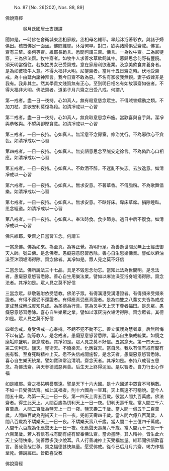 ﻿　　No. 87 [No. 26(202), Nos. 88, 89]

佛說齋經

　　　　吳月氏國居士支謙譯


聞如是。一時佛在舍衛城東丞相家殿。丞相母名維耶。早起沐浴著彩衣。與諸子婦俱出。稽首佛足一面坐。佛問維耶。沐浴何早。對曰。欲與諸婦俱受齋戒。佛言。齋有三輩。樂何等齋。維耶長跪言。愿聞何謂三齋。佛言。一為牧牛齋。二為尼犍齋。三為佛法齋。牧牛齋者。如牧牛人求善水草飲飼其牛。暮歸思念何野有豐饒。須天明當復往。若族姓男女已受齋戒。意在家居利欲產業。及念美飲食育養身者。是為如彼牧牛人意。不得大福非大明。尼犍齋者。當月十五日齋之時。伏地受齋戒。為十由延內諸神拜言。我今日齋不敢為惡。不名有家彼我無親。妻子奴婢非是我有。我非其主。然其學貴文賤質無有正心。至到明日相名有如故事齋如彼者。不得大福非大明。佛法齋者。道弟子月六齋之日受八戒。何謂八

第一戒者。盡一日一夜持。心如真人。無有殺意慈念眾生。不得賊害蠕動之類。不加刀杖。念欲安利莫復為殺。如清凈戒以一心習

第二戒者。盡一日一夜持。心如真人。無貪取意思念布施。當歡喜與自手與。潔凈與恭敬與。不望與卻慳貪意。如清凈戒以一心習

第三戒者。一日一夜持。心如真人。無淫意不念房室。修治梵行。不為邪欲心不貪色。如清凈戒以一心習

第四戒者。一日一夜持。心如真人。無妄語意思念至誠安定徐言。不為偽詐心口相應。如清凈戒以一心習

第五戒者。一日一夜持。心如真人。不飲酒不醉。不迷亂不失志。去放逸意。如清凈戒以一心習

第六戒者。一日一夜持。心如真人。無求安意。不著華香。不傅脂粉。不為歌舞倡樂。如清凈戒以一心習

第七戒者。一日一夜持。心如真人。無求安意。不臥好床。卑床草席。捐除睡臥。思念經道。如清凈戒以一心習

第八戒者。一日一夜持。心如真人。奉法時食。食少節身。過日中后不復食。如清凈戒以一心習

佛告維耶。受齋之日當習五念。何謂五

一當念佛。佛為如來。為至真。為等正覺。為明行足。為善逝世間父無上士經法御天人師。號曰佛。是念佛者。愚癡惡意怒習悉除。善心自生思樂佛業。譬如以麻油澡豆沐頭垢濁得除。齋念佛者。其凈如是。眾人見之莫不好信

二當念法。佛所說法三十七品。具足不毀思念勿忘。當知此法為世間明。是念法者。愚癡惡意怒習悉除。善心自生用樂法業。譬如以麻油澡豆浴身垢濁得除。齋念法者。其凈如是。眾人見之莫不好信

三當念眾。恭敬親附依受慧教。佛弟子眾。有得溝港受溝港證者。有得頻來受頻來證者。有得不還受不還證者。有得應真受應真證者。是為四雙之八輩丈夫皆為戒成定成慧成解成度知見成。為圣德為行具。當為叉手天上天下尊者福田。是念眾。愚癡惡意怒習悉除。喜心自生樂眾之業。譬如以淳灰浣衣垢污得除。齋念眾者。其德如是。眾人見之莫不好信

四者念戒。身受佛戒一心奉持。不虧不犯不動不忘。善立慎護為慧者舉。后無所悔不以有望。能等教人。是念戒者。愚癡惡意怒習悉除。喜心自生樂戒統業。如鏡之磨垢除盛明。齋念戒者。其凈如是。眾人見之莫不好信。五當念天。第一四天王。第二忉利天。鹽天。兜術天。不憍樂天。化應聲天。當自念。我以有信有戒有聞有施有智。至身死時精神上天。愿不失信戒聞施智。是念天者。愚癡惡意怒習悉除。喜心自生樂天統業。譬如寶珠常治清明。齋念天者。其凈如是。奉持八戒習五思念。為佛法齋。與天參德滅惡興善。后生天上終得泥洹。是以智者。自力行出心作福

如是維耶。齋之福祐明譽廣遠。譬是天下十六大國。是十六國滿中眾寶不可稱數。不如一日受佛法齋。如此其福者。則十六國為一豆耳。天上廣遠不可稱說。當今人間五十歲。為第一天上一日一夜。第一四天上壽五百歲。彼當人間九百萬歲。佛法齋者。得生此天上。人間百歲為忉利天上一日一夜。忉利天壽千歲。當人間三千六百萬歲。人間二百歲為鹽天上一日一夜。鹽天壽二千歲。當人間一億五千二百萬歲。人間四百歲為兜術天上一日一夜。兜術天壽四千歲。當人間六億八百萬歲。人間八百歲為不驕樂天上一日一夜。不驕樂天壽八千歲。當人間二十三億四千萬歲。人間千六百歲為化應聲天上一日一夜。化應聲天壽萬六千歲。當人間九十二億一千六百萬歲。若人有信有戒有聞有施有智奉佛法齋。當命盡時。其人精神。皆生此六天上安隱快樂。猗善眾多我少說耳。凡人行善魂神上天受福無量。維耶聞佛語歡喜言。善哉善哉世尊。齋之福德甚快無量。愿受佛戒。從今已后月月六齋。竭力作福至死。佛說經已。皆歡喜受教

佛說齋經
